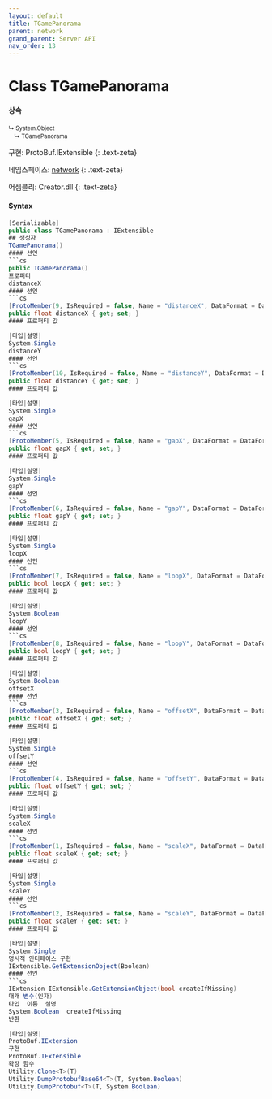 ```yaml
---
layout: default
title: TGamePanorama
parent: network
grand_parent: Server API
nav_order: 13
---
```


# Class TGamePanorama

#### 상속
<div class="code-example" markdown="1" style = "font-size:0.8em;">
↳ System.Object<br/>
　↳ TGamePanorama
</div>

구현: ProtoBuf.IExtensible
{: .text-zeta}

네임스페이스: [network](../)
{: .text-zeta}

어셈블리: Creator.dll
{: .text-zeta}

#### Syntax
```cs
[Serializable]
public class TGamePanorama : IExtensible
## 생성자
TGamePanorama()
#### 선언
```cs
public TGamePanorama()
프로퍼티
distanceX
#### 선언
```cs
[ProtoMember(9, IsRequired = false, Name = "distanceX", DataFormat = DataFormat.FixedSize)]
public float distanceX { get; set; }
#### 프로퍼티 값

|타입|설명|
System.Single	
distanceY
#### 선언
```cs
[ProtoMember(10, IsRequired = false, Name = "distanceY", DataFormat = DataFormat.FixedSize)]
public float distanceY { get; set; }
#### 프로퍼티 값

|타입|설명|
System.Single	
gapX
#### 선언
```cs
[ProtoMember(5, IsRequired = false, Name = "gapX", DataFormat = DataFormat.FixedSize)]
public float gapX { get; set; }
#### 프로퍼티 값

|타입|설명|
System.Single	
gapY
#### 선언
```cs
[ProtoMember(6, IsRequired = false, Name = "gapY", DataFormat = DataFormat.FixedSize)]
public float gapY { get; set; }
#### 프로퍼티 값

|타입|설명|
System.Single	
loopX
#### 선언
```cs
[ProtoMember(7, IsRequired = false, Name = "loopX", DataFormat = DataFormat.Default)]
public bool loopX { get; set; }
#### 프로퍼티 값

|타입|설명|
System.Boolean	
loopY
#### 선언
```cs
[ProtoMember(8, IsRequired = false, Name = "loopY", DataFormat = DataFormat.Default)]
public bool loopY { get; set; }
#### 프로퍼티 값

|타입|설명|
System.Boolean	
offsetX
#### 선언
```cs
[ProtoMember(3, IsRequired = false, Name = "offsetX", DataFormat = DataFormat.FixedSize)]
public float offsetX { get; set; }
#### 프로퍼티 값

|타입|설명|
System.Single	
offsetY
#### 선언
```cs
[ProtoMember(4, IsRequired = false, Name = "offsetY", DataFormat = DataFormat.FixedSize)]
public float offsetY { get; set; }
#### 프로퍼티 값

|타입|설명|
System.Single	
scaleX
#### 선언
```cs
[ProtoMember(1, IsRequired = false, Name = "scaleX", DataFormat = DataFormat.FixedSize)]
public float scaleX { get; set; }
#### 프로퍼티 값

|타입|설명|
System.Single	
scaleY
#### 선언
```cs
[ProtoMember(2, IsRequired = false, Name = "scaleY", DataFormat = DataFormat.FixedSize)]
public float scaleY { get; set; }
#### 프로퍼티 값

|타입|설명|
System.Single	
명시적 인터페이스 구현
IExtensible.GetExtensionObject(Boolean)
#### 선언
```cs
IExtension IExtensible.GetExtensionObject(bool createIfMissing)
매개 변수(인자)
타입	이름	설명
System.Boolean	createIfMissing	
반환

|타입|설명|
ProtoBuf.IExtension	
구현
ProtoBuf.IExtensible
확장 함수
Utility.Clone<T>(T)
Utility.DumpProtobufBase64<T>(T, System.Boolean)
Utility.DumpProtobuf<T>(T, System.Boolean)